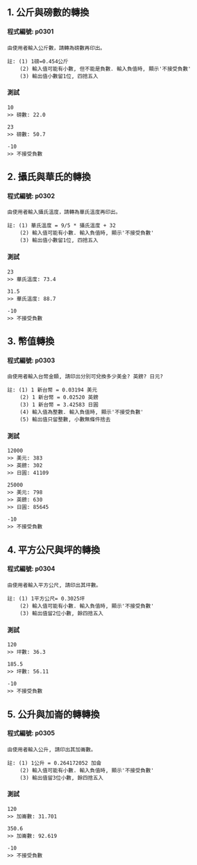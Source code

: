 
## 1. 公斤與磅數的轉換

#### 程式編號: p0301 <p/>
```
由使用者輸入公斤數，請轉為磅數再印出。

註: (1) 1磅=0.454公斤
    (2) 輸入值可能有小數, 但不能是負數. 輸入負值時, 顯示'不接受負數'
    (3) 輸出值小數留1位, 四捨五入
```

#### 測試
```
10
>> 磅數: 22.0

23
>> 磅數: 50.7

-10
>> 不接受負數
```

## 2. 攝氏與華氏的轉換

#### 程式編號: p0302 <p/>
```
由使用者輸入攝氏溫度，請轉為華氏溫度再印出。

註: (1) 華氏溫度 = 9/5 * 攝氏溫度 + 32
    (2) 輸入值可能有小數. 輸入負值時, 顯示'不接受負數'
    (3) 輸出值小數留1位, 四捨五入
```

#### 測試
```
23
>> 華氏溫度: 73.4

31.5
>> 華氏溫度: 88.7

-10
>> 不接受負數
```



## 3. 幣值轉換

#### 程式編號: p0303 <p/>
```
由使用者輸入台幣金額, 請印出分別可兌換多少美金? 英鎊? 日元?

註: (1) 1 新台幣 = 0.03194 美元
    (2) 1 新台幣 = 0.02520 英鎊
    (3) 1 新台幣 = 3.42583 日圓
    (4) 輸入值為整數. 輸入負值時, 顯示'不接受負數'
    (5) 輸出值只留整數, 小數無條件捨去
```

#### 測試
```
12000
>> 美元: 383
>> 英鎊: 302
>> 日圓: 41109

25000
>> 美元: 798
>> 英鎊: 630
>> 日圓: 85645

-10
>> 不接受負數
```


## 4. 平方公尺與坪的轉換

#### 程式編號: p0304 <p/>
```
由使用者輸入平方公尺, 請印出其坪數。

註: (1) 1平方公尺= 0.3025坪
    (2) 輸入值可能有小數. 輸入負值時, 顯示'不接受負數'
    (3) 輸出值留2位小數, 餘四捨五入
```

#### 測試
```
120
>> 坪數: 36.3

185.5
>> 坪數: 56.11

-10
>> 不接受負數
```

## 5. 公升與加崙的轉轉換

#### 程式編號: p0305 <p/>
```
由使用者輸入公升, 請印出其加崙數。

註: (1) 1公升 = 0.264172052 加侖
    (2) 輸入值可能有小數. 輸入負值時, 顯示'不接受負數'
    (3) 輸出值留3位小數, 餘四捨五入
```

#### 測試
```
120
>> 加崙數: 31.701

350.6
>> 加崙數: 92.619

-10
>> 不接受負數
```
